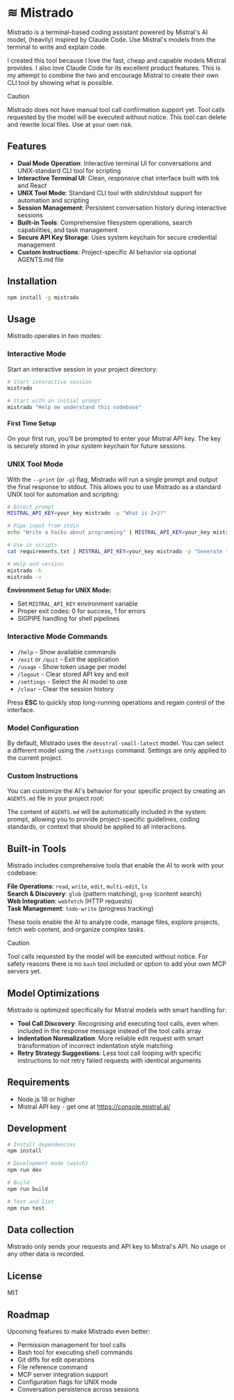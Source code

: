 # ≋ Mistrado

Mistrado is a terminal-based coding assistant powered by Mistral's AI model, (heavily) inspired by Claude Code. Use Mistral's models from the terminal to write and explain code.

I created this tool because I love the fast, cheap and capable models Mistral provides. I also love Claude Code for its excellent product features. This is my attempt to combine the two and encourage Mistral to create their own CLI tool by showing what is possible.

> [!CAUTION]
> Mistrado does not have manual tool call confirmation support yet. Tool calls requested by the model will be executed without notice. This tool can delete and rewrite local files. Use at your own risk.

## Features

- **Dual Mode Operation**: Interactive terminal UI for conversations and UNIX-standard CLI tool for scripting
- **Interactive Terminal UI**: Clean, responsive chat interface built with Ink and React
- **UNIX Tool Mode**: Standard CLI tool with stdin/stdout support for automation and scripting
- **Session Management**: Persistent conversation history during interactive sessions
- **Built-in Tools**: Comprehensive filesystem operations, search capabilities, and task management
- **Secure API Key Storage**: Uses system keychain for secure credential management
- **Custom Instructions**: Project-specific AI behavior via optional AGENTS.md file

## Installation

```bash
npm install -g mistrado
```

## Usage

Mistrado operates in two modes:

### Interactive Mode

Start an interactive session in your project directory:

```bash
# Start interactive session
mistrado

# Start with an initial prompt
mistrado "Help me understand this codebase"
```

#### First Time Setup

On your first run, you'll be prompted to enter your Mistral API key. The key is securely stored in your system keychain for future sessions.

### UNIX Tool Mode

With the `--print` (or `-p`) flag, Mistrado will run a single prompt and output the final response to stdout. This allows you to use Mistrado as a standard UNIX tool for automation and scripting:

```bash
# Direct prompt
MISTRAL_API_KEY=your_key mistrado -p "What is 2+2?"

# Pipe input from stdin
echo "Write a haiku about programming" | MISTRAL_API_KEY=your_key mistrado -p

# Use in scripts
cat requirements.txt | MISTRAL_API_KEY=your_key mistrado -p "Generate test cases for these requirements"

# Help and version
mistrado -h
mistrado -v
```

**Environment Setup for UNIX Mode:**

- Set `MISTRAL_API_KEY` environment variable
- Proper exit codes: 0 for success, 1 for errors
- SIGPIPE handling for shell pipelines

### Interactive Mode Commands

- `/help` - Show available commands
- `/exit` or `/quit` - Exit the application
- `/usage` - Show token usage per model
- `/logout` - Clear stored API key and exit
- `/settings` - Select the AI model to use
- `/clear` - Clear the session history

Press **ESC** to quickly stop long-running operations and regain control of the interface.

### Model Configuration

By default, Mistrado uses the `devstral-small-latest` model. You can select a different model using the `/settings` command. Settings are only applied to the current project.

### Custom Instructions

You can customize the AI's behavior for your specific project by creating an `AGENTS.md` file in your project root:

The content of `AGENTS.md` will be automatically included in the system prompt, allowing you to provide project-specific guidelines, coding standards, or context that should be applied to all interactions.

## Built-in Tools

Mistrado includes comprehensive tools that enable the AI to work with your codebase:

**File Operations**: `read`, `write`, `edit`, `multi-edit`, `ls`  
**Search & Discovery**: `glob` (pattern matching), `grep` (content search)  
**Web Integration**: `webfetch` (HTTP requests)  
**Task Management**: `todo-write` (progress tracking)

These tools enable the AI to analyze code, manage files, explore projects, fetch web content, and organize complex tasks.

> [!CAUTION]
> Tool calls requested by the model will be executed without notice. For safety reasons there is no `bash` tool included or option to add your own MCP servers yet.

## Model Optimizations

Mistrado is optimized specifically for Mistral models with smart handling for:

- **Tool Call Discovery**: Recognising and executing tool calls, even when included in the response message instead of the tool calls array
- **Indentation Normalization**: More reliable edit request with smart transformation of incorrect indentation style matching
- **Retry Strategy Suggestions**: Less tool call looping with specific instructions to not retry failed requests with identical arguments

## Requirements

- Node.js 18 or higher
- Mistral API key - get one at https://console.mistral.ai/

## Development

```bash
# Install dependencies
npm install

# Development mode (watch)
npm run dev

# Build
npm run build

# Test and lint
npm run test
```

## Data collection

Mistrado only sends your requests and API key to Mistral's API. No usage or any other data is recorded.

## License

MIT

## Roadmap

Upcoming features to make Mistrado even better:

- Permission management for tool calls
- Bash tool for executing shell commands
- Git diffs for edit operations
- File reference command
- MCP server integration support
- Configuration flags for UNIX mode
- Conversation persistence across sessions
